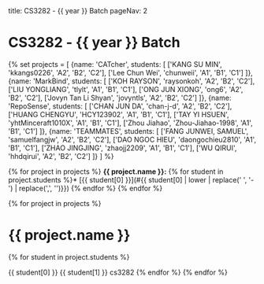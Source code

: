 <frontmatter>
title: CS3282 - {{ year }} Batch
pageNav: 2
</frontmatter>

# CS3282 - {{ year }} Batch

{% set projects = [
    {name: 'CATcher', students: [
        ['KANG SU MIN', 'kkangs0226', 'A2', 'B2', 'C2'],
        ['Lee Chun Wei', 'chunweii', 'A1', 'B1', 'C1']
    ]},
    {name: 'MarkBind', students: [
        ['KOH RAYSON', 'raysonkoh', 'A2', 'B2', 'C2'],
        ['LIU YONGLIANG', 'tlylt', 'A1', 'B1', 'C1'],
        ['ONG JUN XIONG', 'ong6', 'A2', 'B2', 'C2'],
        ['Jovyn Tan Li Shyan', 'jovyntls', 'A2', 'B2', 'C2']
    ]},
    {name: 'RepoSense', students: [
        ['CHAN JUN DA', 'chan-j-d', 'A2', 'B2', 'C2'],
        ['HUANG CHENGYU', 'HCY123902', 'A1', 'B1', 'C1'],
        ['TAY YI HSUEN', 'yhtMinceraft1010X', 'A1', 'B1', 'C1'],
        ['Zhou Jiahao', 'Zhou-Jiahao-1998', 'A1', 'B1', 'C1']
    ]},
    {name: 'TEAMMATES', students: [
        ['FANG JUNWEI, SAMUEL', 'samuelfangjw', 'A2', 'B2', 'C2'],
        ['DAO NGOC HIEU', 'daongochieu2810', 'A1', 'B1', 'C1'],
        ['ZHAO JINGJING', 'zhaojj2209', 'A1', 'B1', 'C1'],
        ['WU QIRUI', 'hhdqirui', 'A2', 'B2', 'C2']
    ]}
] %}

{% for project in projects %}
**{{ project.name }}:**
{% for student in project.students %}* [{{ student[0] }}](#{{ student[0] | lower | replace(' ', '-') | replace(',', '')}})
{% endfor %}
{% endfor %}

{% for project in projects %}
# {{ project.name }}
  {% for student in project.students %}

<include src="students/{{ student[1] }}/studentInfo.md" boilerplate >
  <span id="name">{{ student[0] }}</span>
  <span id="folder">{{ student[1] }}</span>
  <span id="mod">cs3282</span>
</include>
  {% endfor %}
{% endfor %}
